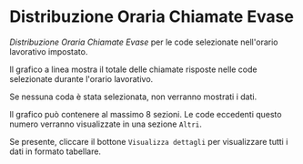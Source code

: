# Distribuzione Oraria Chiamate Evase

*Distribuzione Oraria Chiamate Evase* per le code selezionate nell'orario
lavorativo impostato.

Il grafico a linea mostra il totale delle chiamate risposte nelle code
selezionate durante l'orario lavorativo.

Se nessuna coda è stata selezionata, non verranno mostrati i dati.

Il grafico può contenere al massimo 8 sezioni. Le code eccedenti questo
numero verranno visualizzate in una sezione `Altri`.

Se presente, cliccare il bottone `Visualizza dettagli` per visualizzare
tutti i dati in formato tabellare.
